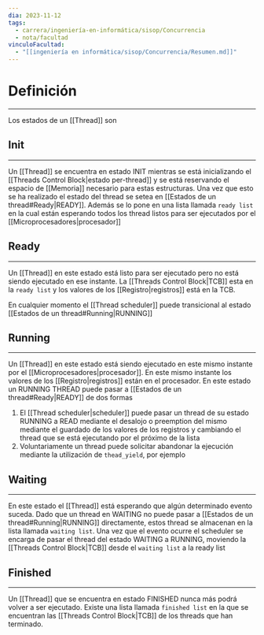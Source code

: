 ```yaml
---
dia: 2023-11-12
tags:
  - carrera/ingeniería-en-informática/sisop/Concurrencia
  - nota/facultad
vinculoFacultad:
  - "[[ingeniería en informática/sisop/Concurrencia/Resumen.md]]"
---
```

# Definición
---
Los estados de un [[Thread]] son

## Init
---
Un [[Thread]] se encuentra en estado INIT mientras se está inicializando el [[Threads Control Block|estado per-thread]] y se está reservando el espacio de [[Memoria]] necesario para estas estructuras. Una vez que esto se ha realizado el estado del thread se setea en [[Estados de un thread#Ready|READY]]. Además se lo pone en una lista llamada `ready list` en la cual están esperando todos los thread listos para ser ejecutados por el [[Microprocesadores|procesador]]

## Ready
---
Un [[Thread]] en este estado está listo para ser ejecutado pero no está siendo ejecutado en ese instante. La [[Threads Control Block|TCB]] esta en la `ready list` y los valores de los [[Registro|registros]] está en la TCB.

En cualquier momento el [[Thread scheduler]] puede transicional al estado [[Estados de un thread#Running|RUNNING]]

## Running
---
Un [[Thread]] en este estado está siendo ejecutado en este mismo instante por el [[Microprocesadores|procesador]]. En este mismo instante los valores de los [[Registro|registros]] están en el procesador. En este estado un RUNNING THREAD puede pasar a [[Estados de un thread#Ready|READY]] de dos formas
1. El [[Thread scheduler|scheduler]] puede pasar un thread de su estado RUNNING a READ mediante el desalojo o preemption del mismo mediante el guardado de los valores de los registros y cambiando el thread que se está ejecutando por el próximo de la lista
2. Voluntariamente un thread puede solicitar abandonar la ejecución mediante la utilización de `thead_yield`, por ejemplo

## Waiting
---
En este estado el [[Thread]] está esperando que algún determinado evento suceda. Dado que un thread en WAITING no puede pasar a [[Estados de un thread#Running|RUNNING]] directamente, estos thread se almacenan en la lista llamada `waiting list`. Una vez que el evento ocurre el scheduler se encarga de pasar el thread del estado WAITING a RUNNING, moviendo la [[Threads Control Block|TCB]] desde el `waiting list` a la ready list

## Finished
---
Un [[Thread]] que se encuentra en estado FINISHED nunca más podrá volver a ser ejecutado. Existe una lista llamada `finished list` en la que se encuentran las [[Threads Control Block|TCB]] de los threads que han terminado.